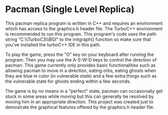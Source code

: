 # Pacman (Single Level Replica)
<p>
  This pacman replica program is written in C++ and requires an environment which has access to the graphics.h header file. The TurboC++ environment is recommended to run this program.
  This program's code uses the path string "C:\\TurboC3\\BGI" to the initgraph() function so make sure that you've installed the turboC++ IDE in this path.
</p>

<p>
To play the game, press the "O" key on your keyboard after running the program. Then you may use the A-S-W-D keys to control the direction of pacman. This game currently only provides basic functionalities such as allowing pacman to move in a direction, eating orbs, eating ghosts when they are blue in color (in vulnerable state) and a few extra things such as the vulnerable state for ghosts ending within a few seconds.  
</p>

<p>
  The game is by no means in a "perfect" state, pacman can occasionally get stuck in some areas while moving but this can generally be resolved by moving him in an appropriate direction. This project was created just to demostrate the graphical features offered by the graphics.h header file.
</p>
